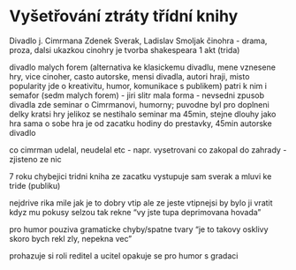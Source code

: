 # Vyšetřování ztráty třídní knihy
Divadlo j. Cimrmana
Zdenek Sverak, Ladislav Smoljak
činohra - drama, proza, dalsi ukazkou cinohry je tvorba shakespeara
1 akt (trida)

divadlo malych forem (alternativa ke klasickemu divadlu, mene vznesene hry, vice cinoher, casto autorske, mensi divadla, autori hraji, misto popularity jde o kreativitu, humor, komunikace s publikem)
patri k nim i semafor (sedm malych forem) - jiri slitr
mala forma - nevsedni zpusob divadla
zde seminar o Cimrmanovi, humorny; puvodne byl pro doplneni delky kratsi hry jelikoz se nestihalo
seminar ma 45min, stejne dlouhy jako hra sama o sobe
hra je od zacatku hodiny do prestavky, 45min
autorske divadlo

co cimrman udelal, neudelal etc - napr. vysetrovani co zakopal do zahrady - zjisteno ze nic

7 roku chybejici tridni kniha
ze zacatku vystupuje sam sverak a mluvi ke tride (publiku)

nejdrive rika mile jak je to dobry vtip ale ze jeste vtipnejsi by bylo ji vratit
kdyz mu pokusy selzou tak rekne “vy jste tupa deprimovana hovada”

pro humor pouziva gramaticke chyby/spatne tvary
“je to takovy osklivy skoro bych rekl zly, nepekna vec”

prohazuje si roli reditel a ucitel
opakuje se pro humor s gradaci
